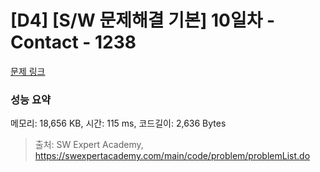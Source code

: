 # [D4] [S/W 문제해결 기본] 10일차 - Contact - 1238 

[문제 링크](https://swexpertacademy.com/main/code/problem/problemDetail.do?contestProbId=AV15B1cKAKwCFAYD) 

### 성능 요약

메모리: 18,656 KB, 시간: 115 ms, 코드길이: 2,636 Bytes



> 출처: SW Expert Academy, https://swexpertacademy.com/main/code/problem/problemList.do